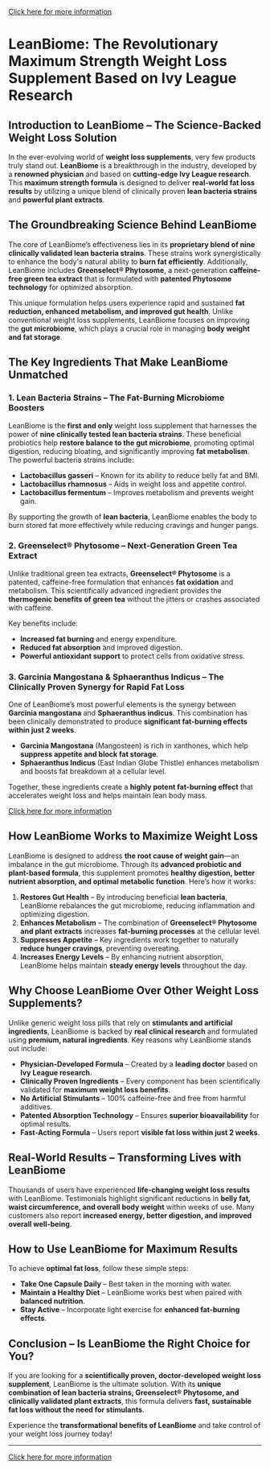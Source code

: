[Click here for more information](https://lean-biomei.com/)

# **LeanBiome: The Revolutionary Maximum Strength Weight Loss Supplement Based on Ivy League Research**

## **Introduction to LeanBiome – The Science-Backed Weight Loss Solution**

In the ever-evolving world of **weight loss supplements**, very few products truly stand out. **LeanBiome** is a breakthrough in the industry, developed by a **renowned physician** and based on **cutting-edge Ivy League research**. This **maximum strength formula** is designed to deliver **real-world fat loss results** by utilizing a unique blend of clinically proven **lean bacteria strains** and **powerful plant extracts**.

## **The Groundbreaking Science Behind LeanBiome**

The core of LeanBiome’s effectiveness lies in its **proprietary blend of nine clinically validated lean bacteria strains**. These strains work synergistically to enhance the body's natural ability to **burn fat efficiently**. Additionally, LeanBiome includes **Greenselect® Phytosome**, a next-generation **caffeine-free green tea extract** that is formulated with **patented Phytosome technology** for optimized absorption.

This unique formulation helps users experience rapid and sustained **fat reduction, enhanced metabolism, and improved gut health**. Unlike conventional weight loss supplements, LeanBiome focuses on improving the **gut microbiome**, which plays a crucial role in managing **body weight and fat storage**.

## **The Key Ingredients That Make LeanBiome Unmatched**

### **1. Lean Bacteria Strains – The Fat-Burning Microbiome Boosters**

LeanBiome is the **first and only** weight loss supplement that harnesses the power of **nine clinically tested lean bacteria strains**. These beneficial probiotics help **restore balance to the gut microbiome**, promoting optimal digestion, reducing bloating, and significantly improving **fat metabolism**. The powerful bacteria strains include:

- **Lactobacillus gasseri** – Known for its ability to reduce belly fat and BMI.
- **Lactobacillus rhamnosus** – Aids in weight loss and appetite control.
- **Lactobacillus fermentum** – Improves metabolism and prevents weight gain.

By supporting the growth of **lean bacteria**, LeanBiome enables the body to burn stored fat more effectively while reducing cravings and hunger pangs.

### **2. Greenselect® Phytosome – Next-Generation Green Tea Extract**

Unlike traditional green tea extracts, **Greenselect® Phytosome** is a patented, caffeine-free formulation that enhances **fat oxidation** and metabolism. This scientifically advanced ingredient provides the **thermogenic benefits of green tea** without the jitters or crashes associated with caffeine.

Key benefits include:
- **Increased fat burning** and energy expenditure.
- **Reduced fat absorption** and improved digestion.
- **Powerful antioxidant support** to protect cells from oxidative stress.

### **3. Garcinia Mangostana & Sphaeranthus Indicus – The Clinically Proven Synergy for Rapid Fat Loss**

One of LeanBiome’s most powerful elements is the synergy between **Garcinia mangostana** and **Sphaeranthus indicus**. This combination has been clinically demonstrated to produce **significant fat-burning effects within just 2 weeks**.

- **Garcinia Mangostana** (Mangosteen) is rich in xanthones, which help **suppress appetite and block fat storage**.
- **Sphaeranthus Indicus** (East Indian Globe Thistle) enhances metabolism and boosts fat breakdown at a cellular level.

Together, these ingredients create a **highly potent fat-burning effect** that accelerates weight loss and helps maintain lean body mass.

[Click here for more information](https://lean-biomei.com/)

## **How LeanBiome Works to Maximize Weight Loss**

LeanBiome is designed to address **the root cause of weight gain**—an imbalance in the gut microbiome. Through its **advanced probiotic and plant-based formula**, this supplement promotes **healthy digestion, better nutrient absorption, and optimal metabolic function**. Here’s how it works:

1. **Restores Gut Health** – By introducing beneficial **lean bacteria**, LeanBiome rebalances the gut microbiome, reducing inflammation and optimizing digestion.
2. **Enhances Metabolism** – The combination of **Greenselect® Phytosome and plant extracts** increases **fat-burning processes** at the cellular level.
3. **Suppresses Appetite** – Key ingredients work together to naturally **reduce hunger cravings**, preventing overeating.
4. **Increases Energy Levels** – By enhancing nutrient absorption, LeanBiome helps maintain **steady energy levels** throughout the day.

## **Why Choose LeanBiome Over Other Weight Loss Supplements?**

Unlike generic weight loss pills that rely on **stimulants and artificial ingredients**, LeanBiome is backed by **real clinical research** and formulated using **premium, natural ingredients**. Key reasons why LeanBiome stands out include:

- **Physician-Developed Formula** – Created by a **leading doctor** based on **Ivy League research**.
- **Clinically Proven Ingredients** – Every component has been scientifically validated for **maximum weight loss benefits**.
- **No Artificial Stimulants** – 100% caffeine-free and free from harmful additives.
- **Patented Absorption Technology** – Ensures **superior bioavailability** for optimal results.
- **Fast-Acting Formula** – Users report **visible fat loss within just 2 weeks**.

## **Real-World Results – Transforming Lives with LeanBiome**

Thousands of users have experienced **life-changing weight loss results** with LeanBiome. Testimonials highlight significant reductions in **belly fat, waist circumference, and overall body weight** within weeks of use. Many customers also report **increased energy, better digestion, and improved overall well-being**.

## **How to Use LeanBiome for Maximum Results**

To achieve **optimal fat loss**, follow these simple steps:

- **Take One Capsule Daily** – Best taken in the morning with water.
- **Maintain a Healthy Diet** – LeanBiome works best when paired with **balanced nutrition**.
- **Stay Active** – Incorporate light exercise for **enhanced fat-burning effects**.

## **Conclusion – Is LeanBiome the Right Choice for You?**

If you are looking for a **scientifically proven, doctor-developed weight loss supplement**, LeanBiome is the ultimate solution. With its **unique combination of lean bacteria strains, Greenselect® Phytosome, and clinically validated plant extracts**, this formula delivers **fast, sustainable fat loss without the need for stimulants**.

Experience the **transformational benefits of LeanBiome** and take control of your weight loss journey today!

---

 [Click here for more information](https://lean-biomei.com/)
